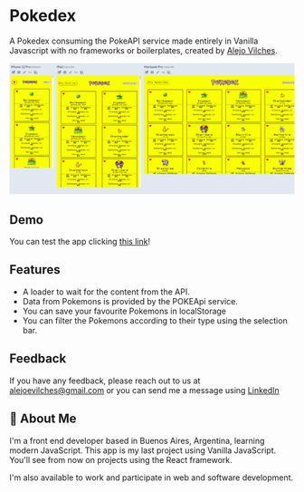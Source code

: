# Pokedex

A Pokedex consuming the PokeAPI service made entirely in Vanilla Javascript with no frameworks or boilerplates, created by [Alejo Vilches](https://www.linkedin.com/in/alejo-ezequiel-vilches-189b3277/).

![Screenshot of the app using three diferent resolutions](./src/images/screenshot.png)

## Demo

You can test the app clicking [this link](https://pokedex-alejovilches.netlify.app)!

## Features

- A loader to wait for the content from the API.
- Data from Pokemons is provided by the POKEApi service.
- You can save your favourite Pokemons in localStorage
- You can filter the Pokemons according to their type using the selection bar.

## Feedback

If you have any feedback, please reach out to us at alejoevilches@gmail.com or you can send me a message using [LinkedIn](https://www.linkedin.com/in/alejo-ezequiel-vilches-189b3277/)

## 🚀 About Me
I'm a front end developer based in Buenos Aires, Argentina, learning modern JavaScript. This app is my last project using Vanilla JavaScript. You'll see from now on projects using the React framework.

I'm also available to work and participate in web and software development.


